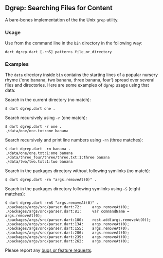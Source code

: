 ## Dgrep: Searching Files for Content

A bare-bones implementation of the the Unix `grep` utility.

### Usage

Use from the command line in the `bin` directory in the following way:

    dart dgrep.dart [-rnS] patterns file_or_directory

### Examples

The `data` directory inside `bin` contains the starting lines of a popular
nursery rhyme ('one banana, two banana, three banana, four') spread over
several files and directories. Here are some examples of `dgrep` usage using
that data:

Search in the current directory (no match):

    $ dart dgrep.dart one .

Search recursively using `-r` (one match):

    $ dart dgrep.dart -r one .
    ./data/one/one.txt:one banana

Search recursively and print line numbers using `-rn` (three matches):

    $ dart dgrep.dart -rn banana .
    ./data/one/one.txt:1:one banana
    ./data/three_four/three/three.txt:1:three banana
    ./data/two/two.txt:1:two banana

Search in the packages directory without following symlinks (no match):

    $ dart dgrep.dart -rn "args.removeAt(0)" .


Search in the packages directory following symlinks using `-S` (eight matches):

    $ dart dgrep.dart -rnS "args.removeAt(0)" .
    ./packages/args/src/parser.dart:72:     args.removeAt(0);
    ./packages/args/src/parser.dart:81:     var commandName = args.removeAt(0);
    ./packages/args/src/parser.dart:100:    rest.add(args.removeAt(0));
    ./packages/args/src/parser.dart:134:    args.removeAt(0);
    ./packages/args/src/parser.dart:155:    args.removeAt(0);
    ./packages/args/src/parser.dart:206:    args.removeAt(0);
    ./packages/args/src/parser.dart:239:    args.removeAt(0);
    ./packages/args/src/parser.dart:262:    args.removeAt(0);


Please report any [bugs or feature requests](http://dartbug.com/new).
